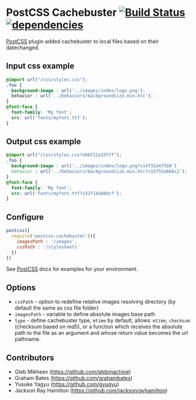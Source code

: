 # PostCSS Cachebuster [![Build Status][ci-img]][ci][![dependencies][dm-img]][dm]

[PostCSS] plugin added cachebuster to local files based on their datechanged.

[PostCSS]: https://github.com/postcss/postcss
[ci-img]:  https://travis-ci.org/glebmachine/postcss-cachebuster.svg
[ci]:      https://travis-ci.org/glebmachine/postcss-cachebuster
[dm-img]:  https://david-dm.org/glebmachine/postcss-cachebuster.svg
[dm]:      https://david-dm.org/glebmachine/postcss-cachebuster


## Input css example
```css
@import url("/css/styles.css");
.foo {
  background-image : url('../images/index/logo.png');
  behavior : url('../behaviors/backgroundsize.min.htc');
}
@font-face {
  font-family: 'My font';
  src: url('fonts/myfont.ttf');
}
```

## Output css example
```css
@import url("/css/styles.css?v66f22a33fff");
.foo {
  background-image : url('../images/index/logo.png?v14f32a475b8')
  behavior : url('../behaviors/backgroundsize.min.htc?v15f55a666c2');
}
@font-face {
  font-family: 'My font';
  src: url('fonts/myfont.ttf?v32f14a88dcf');
}
```

## Configure
```js
postcss([ 
  require('postcss-cachebuster')({
    imagesPath : '/images', 
    cssPath : '/stylesheets'
  }) 
])
```
See [PostCSS] docs for examples for your environment.

## Options

- `cssPath` - option to redefine relative images resolving directory (by default the same as css file folder)
- `imagesPath` - variable to define absolute images base path
- `type` - define cachebuster type, `mtime` by default, allows: `mtime`, `checksum` (checksum based on md5),
  or a function which receives the absolute path to the file as an argument and whose return value becomes
  the url pathname.


## Contributors
- Gleb Mikheev (https://github.com/glebmachine)
- Graham Bates (https://github.com/grahambates)
- Yusuke Yagyu (https://github.com/gyugyu)
- Jackson Ray Hamilton (https://github.com/jacksonrayhamilton)
